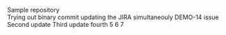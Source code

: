 Sample repository	
Trying out binary commit
updating the JIRA simultaneouly DEMO-14 issue
Second update
Third update
fourth
5
6
7
